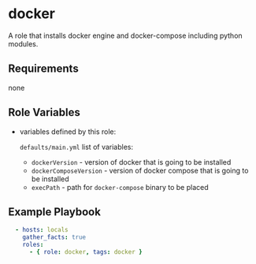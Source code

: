 docker
=========

A role that installs docker engine and docker-compose including python modules.

Requirements
------------

none

Role Variables
--------------

- variables defined by this role:

    `defaults/main.yml` list of variables: 
    - `dockerVersion` - version of docker that is going to be installed
    - `dockerComposeVersion` -  version of docker compose that is going to be installed
    - `execPath` - path for `docker-compose` binary to be placed


Example Playbook
----------------

```yaml
  - hosts: locals
    gather_facts: true
    roles:
      - { role: docker, tags: docker }
```
